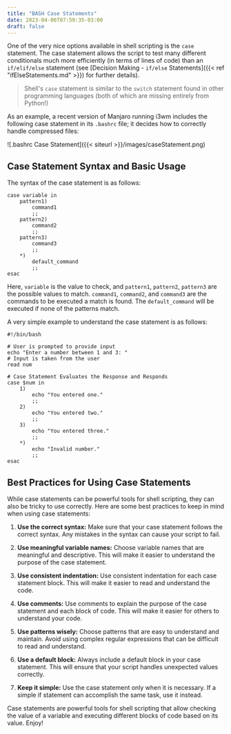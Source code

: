 ```yaml
---
title: "BASH Case Statements"
date: 2023-04-06T07:59:35-03:00
draft: false
---
```


One of the very nice options available in shell scripting is the `case` statement.  The case statement allows the script to test many different conditionals much more efficiently (in terms of lines of code) than an `if/elif/else` statement (see [Decision Making - `if/else` Statements]({{< ref "ifElseStatements.md" >}}) for further details).  

> Shell's `case` statement is similar to the `switch` statement found in other programming languages (both of which are missing entirely from Python!)

As an example, a recent version of Manjaro running i3wm includes the following case statement in its `.bashrc` file; it decides how to correctly handle compressed files:

![.bashrc Case Statement]({{< siteurl >}}/images/caseStatement.png)

## Case Statement Syntax and Basic Usage

The syntax of the case statement is as follows:

``` shell
case variable in
    pattern1)
        command1
        ;;
    pattern2)
        command2
        ;;
    pattern3)
        command3
        ;;
    *)
        default_command
        ;;
esac

```

Here, `variable` is the value to check, and `pattern1`, `pattern2`, `pattern3` are the possible values to match. `command1`, `command2`, and `command3` are the commands to be executed a match is found.  The `default_command` will be executed if none of the patterns match.  

A very simple example to understand the case statement is as follows:

``` shell 
#!/bin/bash

# User is prompted to provide input
echo "Enter a number between 1 and 3: "
# Input is taken from the user
read num

# Case Statement Evaluates the Response and Responds
case $num in
    1)
        echo "You entered one."
        ;;
    2)
        echo "You entered two."
        ;;
    3)
        echo "You entered three."
        ;;
    *)
        echo "Invalid number."
        ;;
esac
```

## Best Practices for Using Case Statements

While case statements can be powerful tools for shell scripting, they can also be tricky to use correctly. Here are some best practices to keep in mind when using case statements:

1. **Use the correct syntax:** Make sure that your case statement follows the correct syntax. Any mistakes in the syntax can cause your script to fail.

2. **Use meaningful variable names:** Choose variable names that are meaningful and descriptive. This will make it easier to understand the purpose of the case statement.

3. **Use consistent indentation:** Use consistent indentation for each case statement block. This will make it easier to read and understand the code.

4. **Use comments:** Use comments to explain the purpose of the case statement and each block of code. This will make it easier for others to understand your code.

5. **Use patterns wisely:** Choose patterns that are easy to understand and maintain. Avoid using complex regular expressions that can be difficult to read and understand.

6. **Use a default block:** Always include a default block in your case statement. This will ensure that your script handles unexpected values correctly.

7. **Keep it simple:** Use the case statement only when it is necessary. If a simple if statement can accomplish the same task, use it instead.

Case statements are powerful tools for shell scripting that allow checking the value of a variable and executing different blocks of code based on its value. Enjoy!

